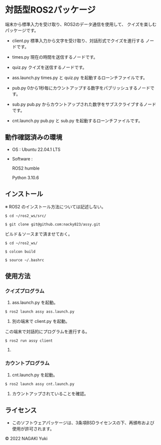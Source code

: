 # 対話型ROS2パッケージ

端末から標準入力を受け取り、ROS2のデータ通信を使用して、
クイズを楽しむパッケージです。

* client.py
    標準入力から文字を受け取り、対話形式でクイズを進行する
    ノードです。

* times.py
    現在の時間を送信するノードです。

* quiz.py
    クイズを送信するノードです。

* ass.launch.py
    times.py と quiz.py を起動するローンチファイルです。

* pub.py
    0から1秒毎にカウントアップする数字をパブリッシュするノードです。

* sub.py
    pub.py からカウントアップされた数字をサブスクライブするノードです。

* cnt.launch.py
    pub.py と sub.py を起動するローンチファイルです。

## 動作確認済みの環境

* OS : Ubuntu 22.04.1 LTS

* Software :

    ROS2 humble

    Python 3.10.6

## インストール

※ ROS2 のインストール方法については記述しない。

```
$ cd ~/ros2_ws/src/

$ git clone git@github.com:nacky823/assy.git
```

ビルド＆ソースまで済ませておく。

```
$ cd ~/ros2_ws/

$ colcon build

$ source ~/.bashrc
```

## 使用方法

### クイズプログラム

1. ass.launch.py を起動。

```
$ ros2 launch assy ass.launch.py
```

1. 別の端末で client.py を起動。

この端末で対話的にプログラムを進行する。

```
$ ros2 run assy client
```

1. 




### カウントプログラム

1. cnt.launch.py を起動。

```
$ ros2 launch assy cnt.launch.py
```

1. カウントアップされていることを確認。





## ライセンス

* このソフトウェアパッケージは、3条項BSDライセンスの下、再頒布および使用が許可されます。

© 2022 NAGAKI Yuki
